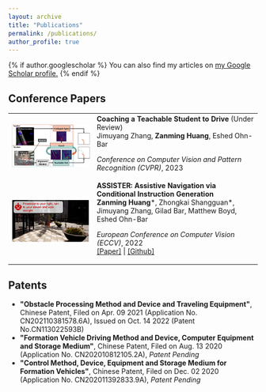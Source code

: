 ```yaml
---
layout: archive
title: "Publications"
permalink: /publications/
author_profile: true
---
```


{% if author.googlescholar %}
  You can also find my articles on <u><a href="{{author.googlescholar}}">my Google Scholar profile</a>.</u>
{% endif %}


## Conference Papers

<table style="border: none; border-collapse: collapse;" border="0">

<!--CAT-->

<tr style="border-collapse: separate; border-spacing:30em;">
<td style="border-collapse: collapse; border: none;">
<img src="../images/cat.png" width="400"/> </td>
  
 
<td style="border-collapse: collapse; border: none;">
<b>Coaching a Teachable Student to Drive</b>
(Under Review)
<br>
Jimuyang Zhang, <b>Zanming Huang</b>, Eshed Ohn-Bar 

<i>Conference on Computer Vision and Pattern Recognition (CVPR)</i>, 2023
<br>

</td>
</tr> 

<!--ASSISTER-->

<tr style="border-collapse: separate; border-spacing:30em;">
<td style="border-collapse: collapse; border: none;">
<img src="../images/assister.png" width="400"/> </td>
  
 
<td style="border-collapse: collapse; border: none;">
<b>ASSISTER: Assistive Navigation via Conditional Instruction Generation</b>
<br>
<b>Zanming Huang</b>*, Zhongkai Shangguan*, Jimuyang Zhang, Gilad Bar, Matthew Boyd, Eshed Ohn-Bar 


<i>European Conference on Computer Vision (ECCV)</i>, 2022
<br>
<span><a href="https://eshed1.github.io/papers/assister_eccv2022.pdf">[Paper]</a></span> |
<span><a href="https://github.com/h2xlab/ASSISTER">[Github]</a></span>
</td>
</tr>  


</table>

## Patents

- **"Obstacle Processing Method and Device and Traveling Equipment"**, Chinese Patent, Filed on Apr. 09 2021 (Application No. CN202110381578.6A), Issued on Oct. 14 2022 (Patent No.CN113022593B)
- **"Formation Vehicle Driving Method and Device, Computer Equipment and Storage Medium"**, Chinese Patent, Filed on Aug. 13 2020 (Application No. CN202010812105.2A), *Patent Pending*
- **"Control Method, Device, Equipment and Storage Medium for Formation Vehicles"**, Chinese Patent, Filed on Dec. 02 2020 (Application No. CN202011392833.9A), *Patent Pending*